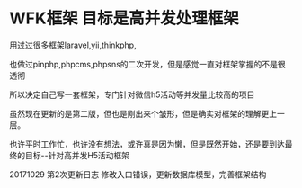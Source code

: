 # WFK框架  目标是高并发处理框架

用过过很多框架laravel,yii,thinkphp,

也做过pinphp,phpcms,phpsns的二次开发，但是感觉一直对框架掌握的不是很透彻

所以决定自己写一套框架，专门针对微信h5活动等并发量比较高的项目

虽然现在更新的是第二版，但也是刚出来个皱形，但是确实对框架的理解更上一层。

也许平时工作忙，也许没有想法，或许真是因为懒，但是既然开始，还是要到达最终的目标--针对高并发H5活动框架
 
20171029  第2次更新日志  修改入口错误，更新数据库模型，完善框架结构

